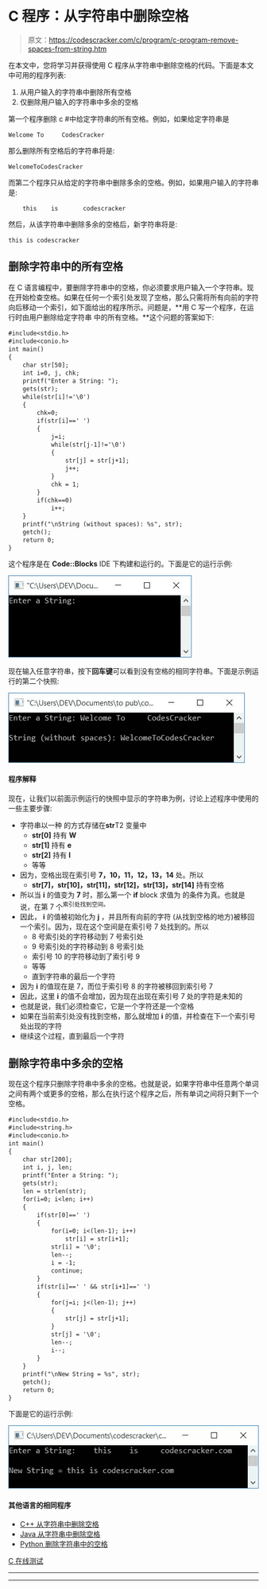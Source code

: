 # C 程序：从字符串中删除空格

> 原文：<https://codescracker.com/c/program/c-program-remove-spaces-from-string.htm>

在本文中，您将学习并获得使用 C 程序从字符串中删除空格的代码。下面是本文中可用的程序列表:

1.  从用户输入的字符串中删除所有空格
2.  仅删除用户输入的字符串中多余的空格

第一个程序删除 c #中给定字符串的所有空格。例如，如果给定字符串是

```
Welcome To     CodesCracker
```

那么删除所有空格后的字符串将是:

```
WelcomeToCodesCracker
```

而第二个程序只从给定的字符串中删除多余的空格。例如，如果用户输入的字符串是:

```
    this    is       codescracker
```

然后，从该字符串中删除多余的空格后，新字符串将是:

```
this is codescracker
```

## 删除字符串中的所有空格

在 C 语言编程中，要删除字符串中的空格，你必须要求用户输入一个字符串。现在开始检查空格。如果在任何一个索引处发现了空格，那么只需将所有向前的字符向后移动一个索引，如下面给出的程序所示。问题是，**用 C 写一个程序，在运行时由用户删除给定字符串 中的所有空格。**这个问题的答案如下:

```
#include<stdio.h>
#include<conio.h>
int main()
{
    char str[50];
    int i=0, j, chk;
    printf("Enter a String: ");
    gets(str);
    while(str[i]!='\0')
    {
        chk=0;
        if(str[i]==' ')
        {
            j=i;
            while(str[j-1]!='\0')
            {
                str[j] = str[j+1];
                j++;
            }
            chk = 1;
        }
        if(chk==0)
            i++;
    }
    printf("\nString (without spaces): %s", str);
    getch();
    return 0;
}
```

这个程序是在 **Code::Blocks** IDE 下构建和运行的。下面是它的运行示例:

![c program remove spaces from string](img/b9ca4970aa8c85f981d25f3ee38b4e23.png)

现在输入任意字符串，按下**回车键**可以看到没有空格的相同字符串。下面是示例运行的第二个快照:

![c remove spaces from string](img/c15aa2498ff327da97d3ee00879c0b43.png)

#### 程序解释

现在，让我们以前面示例运行的快照中显示的字符串为例，讨论上述程序中使用的一些主要步骤:

*   字符串以一种 的方式存储在**str**T2 变量中
    *   **str[0]** 持有 **W**
    *   **str[1]** 持有 **e**
    *   **str[2]** 持有 **l**
    *   等等
*   因为，空格出现在索引号 **7，10，11，12，13，14** 处。所以
    *   **str[7]，str[10]，str[11]，str[12]，str[13]，str[14]** 持有空格
*   所以当 **i** 的值变为 **7** 时，那么第一个 **if** block 求值为 的条件为真。也就是说，在第 7 个<sup>索引处找到空间。</sup>
*   因此， **i** 的值被初始化为 **j** ，并且所有向前的字符 (从找到空格的地方)被移回一个索引。因为，现在这个空间是在索引号 7 处找到的。所以
    *   8 号索引处的字符移动到 7 号索引处
    *   9 号索引处的字符移动到 8 号索引处
    *   索引号 10 的字符移动到了索引号 9
    *   等等
    *   直到字符串的最后一个字符
*   因为 **i** 的值现在是 7，而位于索引号 8 的字符被移回到索引号 7
*   因此，这里 **i** 的值不会增加，因为现在出现在索引号 7 处的字符是未知的
*   也就是说，我们必须检查它，它是一个字符还是一个空格
*   如果在当前索引处没有找到空格，那么就增加 **i** 的值，并检查在下一个索引号处出现的字符
*   继续这个过程，直到最后一个字符

## 删除字符串中多余的空格

现在这个程序只删除字符串中多余的空格。也就是说，如果字符串中任意两个单词之间有两个或更多的空格，那么在执行这个程序之后，所有单词之间将只剩下一个空格。

```
#include<stdio.h>
#include<string.h>
#include<conio.h>
int main()
{
    char str[200];
    int i, j, len;
    printf("Enter a String: ");
    gets(str);
    len = strlen(str);
    for(i=0; i<len; i++)
    {
        if(str[0]==' ')
        {
            for(i=0; i<(len-1); i++)
                str[i] = str[i+1];
            str[i] = '\0';
            len--;
            i = -1;
            continue;
        }
        if(str[i]==' ' && str[i+1]==' ')
        {
            for(j=i; j<(len-1); j++)
            {
                str[j] = str[j+1];
            }
            str[j] = '\0';
            len--;
            i--;
        }
    }
    printf("\nNew String = %s", str);
    getch();
    return 0;
}
```

下面是它的运行示例:

![remove extra spaces from string c](img/010f1af602cb8ba926acb816eb6964f4.png)

#### 其他语言的相同程序

*   [C++ 从字符串中删除空格](/cpp/program/cpp-program-remove-spaces-from-string.htm)
*   [Java 从字符串中删除空格](/java/program/java-program-remove-spaces-from-string.htm)
*   [Python 删除字符串中的空格](/python/program/python-program-remove-spaces-from-string.htm)

[C 在线测试](/exam/showtest.php?subid=2)

* * *

* * *